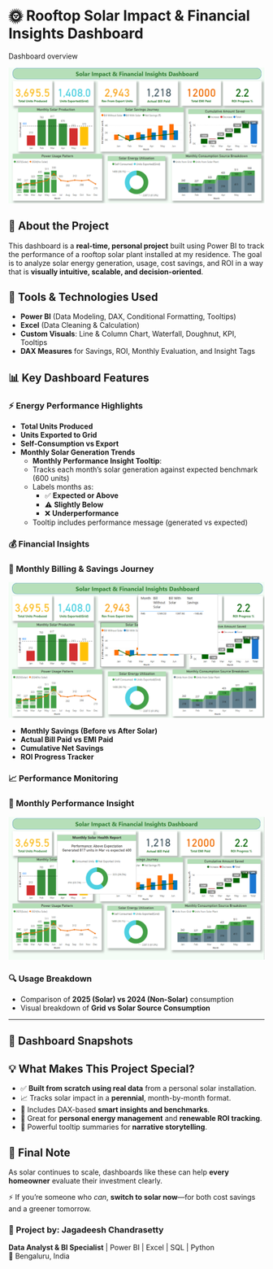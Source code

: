 # 🌞 Rooftop Solar Impact & Financial Insights Dashboard

Dashboard overview 

![Solar Dashboard](Solar%20Dashboard1.png)

## 📌 About the Project

This dashboard is a **real-time, personal project** built using Power BI to track the performance of a rooftop solar plant installed at my residence. The goal is to analyze solar energy generation, usage, cost savings, and ROI in a way that is **visually intuitive, scalable, and decision-oriented**.

## 💼 Tools & Technologies Used
- **Power BI** (Data Modeling, DAX, Conditional Formatting, Tooltips)
- **Excel** (Data Cleaning & Calculation)
- **Custom Visuals**: Line & Column Chart, Waterfall, Doughnut, KPI, Tooltips
- **DAX Measures** for Savings, ROI, Monthly Evaluation, and Insight Tags

## 📊 Key Dashboard Features

### ⚡️ Energy Performance Highlights

- **Total Units Produced**
- **Units Exported to Grid**
- **Self-Consumption vs Export**
- **Monthly Solar Generation Trends**
  - **Monthly Performance Insight Tooltip**:
  - Tracks each month’s solar generation against expected benchmark (600 units)
  - Labels months as:
    - ✅ **Expected or Above**
    - ⚠️ **Slightly Below**
    - ❌ **Underperformance**
  - Tooltip includes performance message (generated vs expected)

### 💰 Financial Insights

### 🔹 Monthly Billing & Savings Journey

![Solar Savings Details](Solar%20Savings%20Details1.png)

- **Monthly Savings (Before vs After Solar)**
- **Actual Bill Paid vs EMI Paid**
- **Cumulative Net Savings**
- **ROI Progress Tracker**

### 📈 Performance Monitoring

### 🔹 Monthly Performance Insight

![Monthly Solar Details](Monthly%20Solar%20Details%201.png)

### 🔍 Usage Breakdown
- Comparison of **2025 (Solar) vs 2024 (Non-Solar)** consumption
- Visual breakdown of **Grid vs Solar Source Consumption**

---

## 📸 Dashboard Snapshots

## 💡 What Makes This Project Special?

- ✅ **Built from scratch using real data** from a personal solar installation.
- 📈 Tracks solar impact in a **perennial**, month-by-month format.
- 🧠 Includes DAX-based **smart insights and benchmarks**.
- 🌱 Great for **personal energy management** and **renewable ROI tracking**.
- 💬 Powerful tooltip summaries for **narrative storytelling**.

## 🙌 Final Note

As solar continues to scale, dashboards like these can help **every homeowner** evaluate their investment clearly.

⚡ If you’re someone who *can*, **switch to solar now**—for both cost savings and a greener tomorrow.

### 👤 Project by: **Jagadeesh Chandrasetty**
**Data Analyst & BI Specialist** | Power BI | Excel | SQL | Python  
📍 Bengaluru, India 
